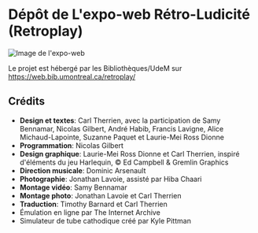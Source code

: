 # Dépôt de L'expo-web Rétro-Ludicité (Retroplay)

![Image de l'expo-web](https://web.bib.umontreal.ca/retroplay/media/intro/Harlequin%20master%202022%20VR%20palette%20swap%20EN%20final.webp)

Le projet est hébergé par les Bibliothèques/UdeM sur https://web.bib.umontreal.ca/retroplay/

## Crédits

- **Design et textes**: Carl Therrien, avec la participation de Samy Bennamar, Nicolas Gilbert,
André Habib, Francis Lavigne, Alice Michaud-Lapointe,
Suzanne Paquet et Laurie-Mei Ross Dionne
- **Programmation**: Nicolas Gilbert
- **Design graphique**: Laurie-Mei Ross Dionne et Carl
Therrien, inspiré d'éléments du jeu
Harlequin, © Ed Campbell & Gremlin Graphics
- **Direction musicale**: Dominic Arsenault
- **Photographie**: Jonathan Lavoie, assisté par Hiba Chaari
- **Montage vidéo**: Samy Bennamar
- **Montage photo**: Jonathan Lavoie et Carl Therrien
- **Traduction**: Timothy Barnard et Carl Therrien
- Émulation en ligne par The Internet Archive
- Simulateur de tube cathodique créé par Kyle Pittman